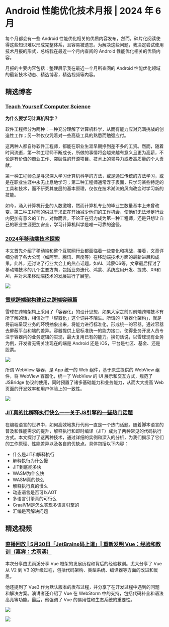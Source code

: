 # Android 性能优化技术月报 | 2024 年 6 月
每个月都会有一些 Android 性能优化相关的优质内容发布，然而，碎片化阅读使得这些知识难以形成完整体系，且容易被遗忘。为解决这些问题，我决定尝试使用技术月报的形式，总结我在最近一个月内查阅的 Android 性能优化相关的优质内容。

月报的主要内容包括：整理展示我在最近一个月所查阅的 Android 性能优化领域的最新技术动态、精选博客，精选视频等内容。

## 精选博客
### [Teach Yourself Computer Science](https://github.com/izackwu/TeachYourselfCS-CN/blob/master/TeachYourselfCS-CN.md)
**为什么要学习计算机科学？**

软件工程师分为两种：一种充分理解了计算机科学，从而有能力应对充满挑战的创造性工作；另一种仅仅凭着对一些高级工具的熟悉而勉强应付。

这两种人都自称软件工程师，都能在职业生涯早期挣到差不多的工资。然而，随着时间流逝，第一种工程师不断成长，所做的事情将会越来越有意义且更为高薪，不论是有价值的商业工作、突破性的开源项目、技术上的领导力或者高质量的个人贡献。

第一种工程师总是寻求深入学习计算机科学的方法，或是通过传统的方法学习，或是在职业生涯中永无止息地学习；第二种工程师通常浮于表面，只学习某些特定的工具和技术，而不研究其底层的基本原理，仅仅在技术潮流的风向改变时学习新的技能。

如今，涌入计算机行业的人数激增，然而计算机专业的毕业生数量基本上未曾改变。第二种工程师的供过于求正在开始减少他们的工作机会，使他们无法涉足行业内更加有意义的工作。对你而言，不论正在努力成为第一种工程师，还是只想让自己的职业生涯更加安全，学习计算机科学是唯一可靠的途径。

### [2024年移动端技术探索](https://juejin.cn/post/7381388012276645907)
本文首先介绍了移动端和整个互联网行业都面临着一些变化和挑战，接着，文章详细分析了各大公司（如阿里、腾讯、百度等）在移动端技术方面的最新进展和成果。此外，还讨论了行业大会上的热点话题，如AI、鸿蒙OS等。文章最后探讨了移动端技术的几个主要方向，包括业务迭代、鸿蒙、系统应用开发、提效、XR和AI，并对未来移动端技术的发展进行了展望。

![](https://raw.gitmirror.com/RicardoJiang/resource/main/2024/june/p29.jpg)

### [雪球跨端架构建设之跨端容器篇](https://juejin.cn/post/7163938672474062885)
雪球在跨端架构上采用了「容器化」的设计思想，如果大家之前对前端跨端技术有所了解的话，相信对于「容器化」这个词并不陌生。所谓的「容器化架构」，就是将前端呈现业务的环境抽象出来，将能力进行标准化，形成统一的容器，通过容器去屏蔽平台和端的差异。容器提供上层标准统一的能力接口，使得业务开发人员专注于容器内的业务逻辑的实现，最大复用已有的能力。换句话说，以雪球现有业务为例，开发者无需关注现在的端是 Android 还是 iOS，平台是社区、基金、还是股票。

![](https://raw.gitmirror.com/RicardoJiang/resource/main/2024/june/p30.jpg)

所谓 WebView 容器，是 App 统一的 Web 组件，基于原生提供的 WebView 组件，将 WebView 容器化，统一了 WebView 的 UI 展示和交互方式，规范了 JSBridge 协议的使用，同时预置了诸多基础能力和业务能力，从而大大提高 Web 页面的开发效率和用户体验上的一致性。

![](https://raw.gitmirror.com/RicardoJiang/resource/main/2024/june/p31.jpg)

### [JIT真的比解释执行快么——关于JS引擎的一些热门话题](https://mp.weixin.qq.com/s/qX50qmC90vGuIuSFvv4LeA)
在编程语言的世界中，如何高效地执行代码一直是一个热门话题。随着脚本语言的普及和性能需求的提升，解释执行和即时编译（JIT）成为了两种常见的代码执行方式。本文探讨了这两种技术，通过详细的实例和深入的分析，为我们揭示了它们的工作原理、性能差异以及各自的优缺点。具体包括以下内容：

- 什么是JIT和解释执行
- 解释执行为什么慢
- JIT到底能多快
- WASM为什么快
- WASM真的快么
- 解释执行真的慢么
- 动态语言是否可以AOT
- 多语言引擎真的可行么
- GraalVM是怎么实现多语言引擎的
- 汇编是否解决问题

## 精选视频
### [直播回放 | 5月30日「JetBrains码上道」| 重新发明 Vue：经验和教训（嘉宾：尤雨溪）](https://www.bilibili.com/video/BV1fb421e7Y1/)
本次分享由尤雨溪分享 Vue 框架的发展历程和背后的经验教训。尤大分享了 Vue 从 V2 到 V3 的升级过程，包括代码架构、类型系统、编译器等方面的改进和反思。

他还提到了 Vue3 作为默认版本的发布过程，并分享了在开发过程中遇到的问题和解决方案。演讲者还介绍了 Vue 在 WebStorm 中的支持，包括代码补全和语法高亮等功能。最后，他强调了 Vue 的易用性和生态系统的重要性。

![](https://raw.gitmirror.com/RicardoJiang/resource/main/2024/june/p27.png)

![](https://raw.gitmirror.com/RicardoJiang/resource/main/2024/june/p28.png)